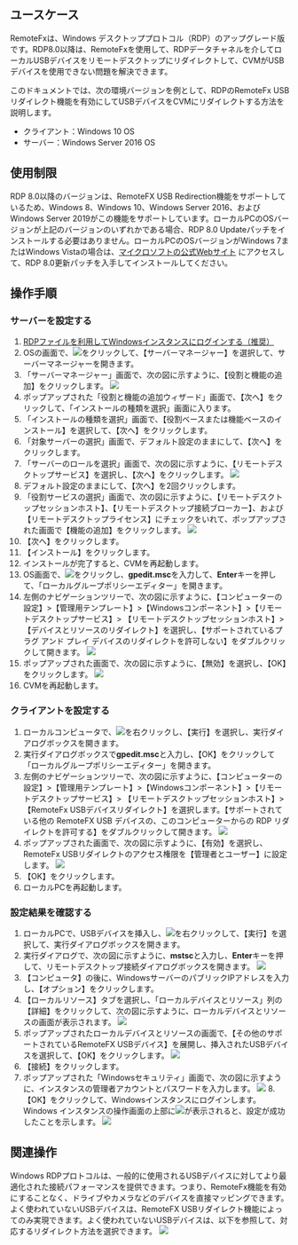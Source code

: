 ## ユースケース

RemoteFxは、Windows デスクトッププロトコル（RDP）のアップグレード版です。RDP8.0以降は、RemoteFxを使用して、RDPデータチャネルを介してローカルUSBデバイスをリモートデスクトップにリダイレクトして、CVMがUSBデバイスを使用できない問題を解決できます。

このドキュメントでは、次の環境バージョンを例として、RDPのRemoteFx USBリダイレクト機能を有効にしてUSBデバイスをCVMにリダイレクトする方法を説明します。
- クライアント：Windows 10 OS
- サーバー：Windows Server 2016 OS

## 使用制限

RDP 8.0以降のバージョンは、RemoteFX USB Redirection機能をサポートしているため、Windows 8、Windows 10、Windows Server 2016、およびWindows Server 2019がこの機能をサポートしています。ローカルPCのOSバージョンが上記のバージョンのいずれかである場合、RDP 8.0 Updateパッチをインストールする必要はありません。ローカルPCのOSバージョンがWindows 7またはWindows Vistaの場合は、[マイクロソフトの公式Webサイト](https://support.microsoft.com/en-us) にアクセスして、RDP 8.0更新パッチを入手してインストールしてください。


## 操作手順

### サーバーを設定する

1. [RDPファイルを利用してWindowsインスタンスにログインする（推奨）](https://intl.cloud.tencent.com/document/product/213/5435)
2. OSの画面で、<img src="https://main.qcloudimg.com/raw/ab9a3a22baf69f63a90a43476f12db94.png" style="margin: 0;"></img>をクリックして、【サーバーマネージャー】を選択して、サーバーマネージャーを開きます。
3. 「サーバーマネージャー」画面で、次の図に示すように、【役割と機能の追加】をクリックします。
![](https://main.qcloudimg.com/raw/518287dced9ccc1de01cbf73315f70d1.png)
4. ポップアップされた「役割と機能の追加ウィザード」画面で、【次へ】をクリックして、「インストールの種類を選択」画面に入ります。
5. 「インストールの種類を選択」画面で、【役割ベースまたは機能ベースのインストール】を選択して、【次へ】をクリックします。
6. 「対象サーバーの選択」画面で、デフォルト設定のままにして、【次へ】をクリックします。
7. 「サーバーのロールを選択」画面で、次の図に示すように、【リモートデスクトップサービス】を選択し、【次へ】をクリックします。
![](https://main.qcloudimg.com/raw/05868c877afe2e6043e34e54c023408e.png)
8. デフォルト設定のままにして、【次へ】を2回クリックします。
9. 「役割サービスの選択」画面で、次の図に示すように、【リモートデスクトップセッションホスト】、【リモートデスクトップ接続ブローカー】、および【リモートデスクトップライセンス】にチェックをいれて、ポップアップされた画面で【機能の追加】をクリックします。
![](https://main.qcloudimg.com/raw/efc41c3d8c5b54d27664772587261460.png)
10. 【次へ】をクリックします。
11. 【インストール】をクリックします。
13. インストールが完了すると、CVMを再起動します。
14. OS画面で、<img src="https://main.qcloudimg.com/raw/330624bafb194914948c8ebd9e47334d.png" style="margin: 0;"></img>をクリックし、**gpedit.msc**を入力して、**Enter**キーを押して、「ローカルグループポリシーエディター」を開きます。
15. 左側のナビゲーションツリーで、次の図に示すように、【コンピューターの設定】>【管理用テンプレート】>【Windowsコンポーネント】>【リモートデスクトップサービス】> 【リモートデスクトップセッションホスト】>【デバイスとリソースのリダイレクト】を選択し、【サポートされているプラグ アンド プレイ デバイスのリダイレクトを許可しない】をダブルクリックして開きます。
![](https://main.qcloudimg.com/raw/a812e4da0f4435b2ca351b286e283b2e.png)
16. ポップアップされた画面で、次の図に示すように、【無効】を選択し、【OK】をクリックします。
![](https://main.qcloudimg.com/raw/e9f02b468e39d2b78365514f91cb13d1.png)
17. CVMを再起動します。


### クライアントを設定する

1. ローカルコンピュータで、<img src="https://main.qcloudimg.com/raw/6e36af2ceb4604b81de13cb42f30e859.png" style="margin: 0;"></img>を右クリックし、【実行】を選択し、実行ダイアログボックスを開きます。
2. 実行ダイアログボックスで**gpedit.msc**と入力し、【OK】をクリックして「ローカルグループポリシーエディター」を開きます。
3. 左側のナビゲーションツリーで、次の図に示すように、【コンピューターの設定】>【管理用テンプレート】>【Windowsコンポーネント】>【リモートデスクトップサービス】> 【リモートデスクトップセッションホスト】> 【RemoteFx USBデバイスリダイレクト】を選択します。【サポートされている他の RemoteFX USB デバイスの、このコンピューターからの RDP リダイレクトを許可する】をダブルクリックして開きます。
![](https://main.qcloudimg.com/raw/760b413ec2fb3aec917716556875a99f.png)
4. ポップアップされた画面で、次の図に示すように、【有効】を選択し、RemoteFx USBリダイレクトのアクセス権限を【管理者とユーザー】に設定します。
![](https://main.qcloudimg.com/raw/a34da80ec13c8c041662b2c1142c931e.png)
5. 【OK】をクリックします。
6. ローカルPCを再起動します。

### 設定結果を確認する

1. ローカルPCで、USBデバイスを挿入し、<img src="https://main.qcloudimg.com/raw/6e36af2ceb4604b81de13cb42f30e859.png" style="margin: 0;"></img>を右クリックして、【実行】を選択して、実行ダイアログボックスを開きます。
2. 実行ダイアログで、次の図に示すように、**mstsc**と入力し、**Enter**キーを押して、リモートデスクトップ接続ダイアログボックスを開きます。
![](https://main.qcloudimg.com/raw/107284ef6b3548585f0598f419ec7b98.png)
3. 【コンピュータ】の後に、WindowsサーバーのパブリックIPアドレスを入力し、【オプション】をクリックします。
4. 【ローカルリソース】タブを選択し、「ローカルデバイスとリソース」列の【詳細】をクリックして、次の図に示すように、ローカルデバイスとリソースの画面が表示されます。
![](https://main.qcloudimg.com/raw/ab14993dae9d7c7bf22b9443c5badc13.png)
5. ポップアップされたローカルデバイスとリソースの画面で、【その他のサポートされているRemoteFX USBデバイス】を展開し、挿入されたUSBデバイスを選択して、【OK】をクリックします。
![](https://main.qcloudimg.com/raw/9c86c1ad14906f4e2566a26eceaf91de.png)
6. 【接続】をクリックします。
7. ポップアップされた「Windowsセキュリティ」画面で、次の図に示すように、インスタンスの管理者アカウントとパスワードを入力します。
![](https://main.qcloudimg.com/raw/0a0ffbf1f09c8bac278d97adb9e5ac96.png)
8.【OK】をクリックして、Windowsインスタンスにログインします。
Windows インスタンスの操作画面の上部に<img src="https://main.qcloudimg.com/raw/73fe2b3cfa740517e44e4596a222840a.png" style="margin: 0;"></img>が表示されると、設定が成功したことを示します。
![](https://main.qcloudimg.com/raw/751a4e2204cc38a0769116732c464789.png)


## 関連操作

Windows RDPプロトコルは、一般的に使用されるUSBデバイスに対してより最適化された接続パフォーマンスを提供できます。つまり、RemoteFx機能を有効にすることなく、ドライブやカメラなどのデバイスを直接マッピングできます。よく使われていないUSBデバイスは、RemoteFX USBリダイレクト機能によってのみ実現できます。よく使われていないUSBデバイスは、以下を参照して、対応するリダイレクト方法を選択できます。
![](https://main.qcloudimg.com/raw/715de06c08753eefe6e4ff5cc3bca270.png)

